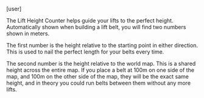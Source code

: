 [user]

The Lift Height Counter helps guide your lifts to the perfect height.  Automatically shown when building a lift belt, you will find two numbers shown in meters.

The first number is the height relative to the starting point in either direction. This is used to nail the perfect length for your belts every time.

The second number is the height relative to the world map.  This is a shared height across the entire map.  If you place a belt at 100m on one side of the map, and 100m on the other side of the map, they will be the exact same height, and in theory you could run belts between them without any more lifts.